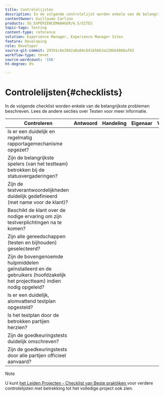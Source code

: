 ```yaml
---
title: Controlelijsten
description: In de volgende controlelijst worden enkele van de belangrijkste testproblemen gemarkeerd
contentOwner: Guillaume Carlino
products: SG_EXPERIENCEMANAGER/6.5/SITES
topic-tags: testing
content-type: reference
solution: Experience Manager, Experience Manager Sites
feature: Developing
role: Developer
source-git-commit: 29391c8e3042a8a04c64165663a228bb4886afb5
workflow-type: tm+mt
source-wordcount: '156'
ht-degree: 0%

---
```


# Controlelijsten{#checklists}

In de volgende checklist worden enkele van de belangrijkste problemen beschreven. Lees de andere secties over Testen voor meer informatie.

| Controleren | Antwoord | Handeling | Eigenaar | Verwacht |
|---|---|---|---|---|
| Is er een duidelijk en regelmatig rapportagemechanisme opgezet? |  |  |  |  |
| Zijn de belangrijkste spelers (van het testteam) betrokken bij de statusvergaderingen? |  |  |  |  |
| Zijn de testverantwoordelijkheden duidelijk gedefinieerd (met name voor de klant)? |  |  |  |  |
| Beschikt de klant over de nodige ervaring om zijn testverplichtingen na te komen? |  |  |  |  |
| Zijn alle gereedschappen (testen en bijhouden) geselecteerd? |  |  |  |  |
| Zijn de bovengenoemde hulpmiddelen geïnstalleerd en de gebruikers (hoofdzakelijk het projectteam) indien nodig opgeleid? |  |  |  |  |
| Is er een duidelijk, alomvattend testplan opgesteld? |  |  |  |  |
| Is het testplan door de betrokken partijen herzien? |  |  |  |  |
| Zijn de goedkeuringstests duidelijk omschreven? |  |  |  |  |
| Zijn de goedkeuringstests door alle partijen officieel aanvaard? |  |  |  |  |

>[!NOTE]
>
>U kunt [ het Leiden Projecten - Checklist van Beste praktijken ](/help/managing/best-practices.md) voor verdere controlelijsten met betrekking tot het volledige project ook zien.
